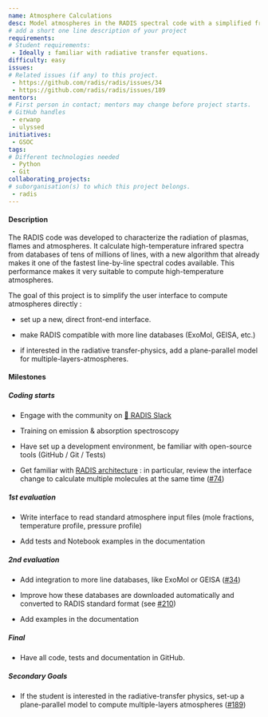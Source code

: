 ```yaml
---
name: Atmosphere Calculations
desc: Model atmospheres in the RADIS spectral code with a simplified frontend and more line databases
# add a short one line description of your project
requirements:
# Student requirements:
 - Ideally : familiar with radiative transfer equations.
difficulty: easy
issues:
# Related issues (if any) to this project.
 - https://github.com/radis/radis/issues/34
 - https://github.com/radis/radis/issues/189
mentors:
# First person in contact; mentors may change before project starts.
# GitHub handles
 - erwanp
 - ulyssed
initiatives:
 - GSOC
tags:
# Different technologies needed
 - Python
 - Git
collaborating_projects:
# suborganisation(s) to which this project belongs.
 - radis
---
```



#### Description

The RADIS code was developed to characterize the radiation of plasmas, flames and atmospheres. It calculate high-temperature infrared spectra from databases of tens of millions of lines, with a new algorithm that already makes it one of the fastest line-by-line spectral codes available. This performance makes it very suitable to compute high-temperature atmospheres.

The goal of this project is to simplify the user interface to compute atmospheres directly :

- set up a new, direct front-end interface.

- make RADIS compatible with more line databases (ExoMol, GEISA, etc.)

- if interested in the radiative transfer-physics, add a plane-parallel model for multiple-layers-atmospheres. 


#### Milestones


##### Coding starts

* Engage with the community on [💬 RADIS Slack](https://github.com/radis/slack-invite)

* Training on emission & absorption spectroscopy

* Have set up a development environment, be familiar with open-source tools (GitHub / Git / Tests)

* Get familiar with [RADIS architecture](https://radis.readthedocs.io/en/latest/dev/developer.html#architecture) : in particular, review the interface change to calculate multiple molecules at the same time ([#74](https://github.com/radis/radis/pull/74))

##### 1st evaluation

* Write interface to read standard atmosphere input files (mole fractions, temperature profile, pressure profile)

* Add tests and Notebook examples in the documentation


##### 2nd evaluation

* Add integration to more line databases, like ExoMol or GEISA ([#34](https://github.com/radis/radis/issues/34))

* Improve how these databases are downloaded automatically and converted to RADIS standard format (see [#210](https://github.com/radis/radis/issues/210))

* Add examples in the documentation 


##### Final

* Have all code, tests and documentation in GitHub.


##### Secondary Goals

* If the student is interested in the radiative-transfer physics, set-up a plane-parallel model to compute multiple-layers atmospheres ([#189](https://github.com/radis/radis/issues/189))